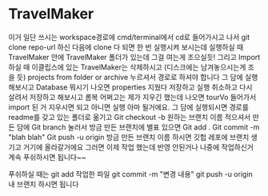 # TravelMaker

이거 일단 쓰시는 workspace경로에 cmd/terminal에서 cd로 들어가시고 나서 
git clone repo-url 
하신 다음에 clone 다 되면 한 번 실행시켜 보시는데 실행하실 때 TravelMaker 안에 TravelMaker 폴더가 있는데 그걸 여는게 조으실듯!
그리고 Import 하실 때 이클립스에 있는 TravelMaker는 삭제하시고 (디스크에는 남겨놓으시는게 조을 듯) projects from folder or archive 누르셔서 경로로 하셔야 합니다
그 담에 실행 해보시고 Database 뭐시기 나오면 properties 지웠다 저장하고 실행 취소하고 다시 살려서 저장하고 해보시고 롬복 어쩌고는 제가 지우긴 했는데 나오면 tourVo 들어가서 import 된 거 지우시면 되고 아니면 실행 아마 될거에요. 그 담에 실행되시면 
경로를 readme를 갖고 있는 폴더로 옮기고
Git checkout -b 원하는 브랜치 이름
적으셔서 만든 담에
Git branch
눌러서 방금 만든 브랜치에 별표 있으면
Git add .
Git commit -m "blah blah"
Git push -u origin 방금 만든 브랜치 이름
하시면 깃헙 레포에 브랜치 생기고 거기에 올라갈거에요 
그러면 이제 작업 했는데 반영 안된거나 나중에 작업하신거 계속 푸쉬하시면 됩니다~~

푸쉬하실 때는
git add 작업한 파일
git commit -m "변경 내용"
git push -u origin 내 브랜치
하시면 됩니다
